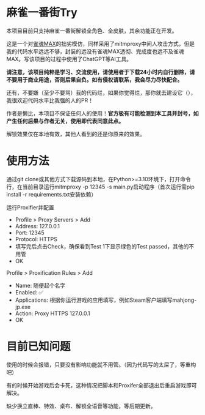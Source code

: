 # 麻雀一番街Try

本项目目前只支持麻雀一番街解锁全角色、全皮肤，其余功能正在开发。

这是一个对[雀魂MAX](https://github.com/Avenshy/MajsoulMax)的拙劣模仿，同样采用了mitmproxy中间人攻击方式，但是我的代码水平远远不够，封装的远没有雀魂MAX透彻、完成度也远不及雀魂MAX。写该项目的过程中使用了ChatGPT等AI工具。

**请注意，该项目纯粹是学习、交流使用，请使用者于下载24小时内自行删除，请不要用于商业用途，否则后果自负。如有侵权请联系，我会尽力尽快配合。**

还有，不要嫌（至少不要骂）我的代码烂，如果你觉得烂，那你就去建设它（），我很欢迎代码水平比我强的人的PR！

作者是懒比，本项目不保证任何人的使用！**官方极有可能检测到本工具并封号，如产生任何后果与作者无关，使用即代表同意此点。**

解锁效果仅在本地有效，其他人看到的还是你原来的效果。

# 使用方法

通过git clone或其他方式下载源码到本地，在Python>=3.10环境下，打开命令行，在当前目录运行mitmproxy -p 12345 -s main.py启动程序（首次运行需pip install -r requirements.txt安装依赖）

运行Proxifier并配置
 - Profile > Proxy Servers > Add
 - Address: 127.0.0.1
 - Port: 12345
 - Protocol: HTTPS
 - 填写完后点击Check，确保看到Test 1下显示绿色的Test passed，其他的不用管
 - OK

Profile > Proxification Rules > Add
 - Name: 随便起个名字
 - Enabled: ✅
 - Applications: 根据你运行游戏的应用填写，例如Steam客户端填写mahjong-jp.exe
 - Action: Proxy HTTPS 127.0.0.1
 - OK

# 目前已知问题

使用的时候会报错，只要没有影响功能就不用管。（因为代码写的太屎了，等重构吧）

有的时候开始游戏后会卡死，这种情况把脚本和Proxifer全部退出后重启游戏即可解决。

缺少换立直棒、特效、桌布、解锁全语音等功能，等后期更新。
